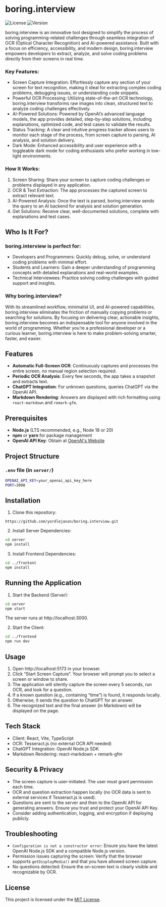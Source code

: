 # boring.interview

![License](https://img.shields.io/github/license/yordlejason/boring.interview)
![Version](https://img.shields.io/github/v/release/yordlejason/boring.interview)

boring.interview is an innovative tool designed to simplify the process of solving programming-related challenges through seamless integration of OCR (Optical Character Recognition) and AI-powered assistance. Built with a focus on efficiency, accessibility, and modern design, boring.interview empowers developers to extract, analyze, and solve coding problems directly from their screens in real time.

### Key Features:
- Screen Capture Integration: Effortlessly capture any section of your screen for text recognition, making it ideal for extracting complex coding problems, debugging issues, or understanding code snippets.
- Powerful OCR Processing: Utilizing state-of-the-art OCR technology, boring.interview transforms raw images into clean, structured text to analyze coding challenges effectively.
- AI-Powered Solutions: Powered by OpenAI’s advanced language models, the app provides detailed, step-by-step solutions, including explanations, optimized code, and test cases to validate the results.
- Status Tracking: A clear and intuitive progress tracker allows users to monitor each stage of the process, from screen capture to parsing, AI analysis, and solution delivery.
- Dark Mode: Enhanced accessibility and user experience with a toggleable dark mode for coding enthusiasts who prefer working in low-light environments.

### How It Works:
1.	Screen Sharing: Share your screen to capture coding challenges or problems displayed in any application.
2.	OCR & Text Extraction: The app processes the captured screen to extract relevant text.
3.	AI-Powered Analysis: Once the text is parsed, boring.interview sends the query to an AI backend for analysis and solution generation.
4.	Get Solutions: Receive clear, well-documented solutions, complete with explanations and test cases.

## Who Is It For?

### boring.interview is perfect for:
- Developers and Programmers: Quickly debug, solve, or understand coding problems with minimal effort.
- Students and Learners: Gain a deeper understanding of programming concepts with detailed explanations and real-world examples.
- Technical Interviewees: Practice solving coding challenges with guided support and insights.

### Why boring.interview?

With its streamlined workflow, minimalist UI, and AI-powered capabilities, boring.interview eliminates the friction of manually copying problems or searching for solutions. By focusing on delivering clear, actionable insights, boring.interview becomes an indispensable tool for anyone involved in the world of programming. Whether you’re a professional developer or a curious learner, boring.interview is here to make problem-solving smarter, faster, and easier.

## Features

- **Automatic Full-Screen OCR**: Continuously captures and processes the entire screen, no manual region selection required.
- **Periodic OCR Analysis**: Every few seconds, the app takes a snapshot and extracts text.
- **ChatGPT Integration**: For unknown questions, queries ChatGPT via the OpenAI API.
- **Markdown Rendering**: Answers are displayed with rich formatting using `react-markdown` and `remark-gfm`.

## Prerequisites

- **Node.js** (LTS recommended, e.g., Node 18 or 20)
- **npm** or **yarn** for package management
- **OpenAI API Key**: Obtain at [OpenAI's Website](https://platform.openai.com/)

## Project Structure

### `.env` file (in `server/`)
```bash
OPENAI_API_KEY=your_openai_api_key_here
PORT=3000
```

## Installation

1.	Clone this repository:

```https://github.com/yordlejason/boring.interview.git```

2.	Install Server Dependencies:
```bash
cd server
npm install
```

3.	Install Frontend Dependencies:
```bash
cd ../frontent
npm install
```

## Running the Application
1.	Start the Backend (Server):
```bash
cd server
npm start
```
The server runs at http://localhost:3000.

2.	Start the Client:
```bash
cd ../frontend
npm run dev
```

## Usage
1.	Open http://localhost:5173 in your browser.
2.	Click “Start Screen Capture”. Your browser will prompt you to select a screen or window to share.
3.	The application will silently capture the screen every 5 seconds, run OCR, and look for a question.
4.	If a known question (e.g., containing “time”) is found, it responds locally.
5.	Otherwise, it sends the question to ChatGPT for an answer.
6.	The recognized text and the final answer (in Markdown) will be displayed on the page.

## Tech Stack
-	Client: React, Vite, TypeScript
-	OCR: Tesseract.js (no external OCR API needed)
-	ChatGPT Integration: OpenAI Node.js SDK
-	Markdown Rendering: react-markdown + remark-gfm

## Security & Privacy
- The screen capture is user-initiated. The user must grant permission each time.
- OCR and question extraction happen locally (no OCR data is sent to external services if Tesseract.js is used).
- Questions are sent to the server and then to the OpenAI API for generating answers. Ensure you trust and protect your OpenAI API Key.
- Consider adding authentication, logging, and encryption if deploying publicly.

## Troubleshooting
- `Configuration is not a constructor error`: Ensure you have the latest OpenAI Node.js SDK and a compatible Node.js version.
- Permission issues capturing the screen: Verify that the browser supports `getDisplayMedia()` and that you have allowed screen capture.
- No questions detected: Ensure the on-screen text is clearly visible and recognizable by OCR.

## License

This project is licensed under the [MIT License](LICENSE).
